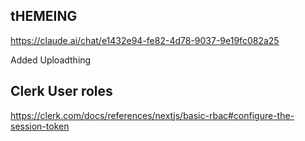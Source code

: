 ## tHEMEING

https://claude.ai/chat/e1432e94-fe82-4d78-9037-9e19fc082a25

Added Uploadthing

## Clerk User roles

https://clerk.com/docs/references/nextjs/basic-rbac#configure-the-session-token
